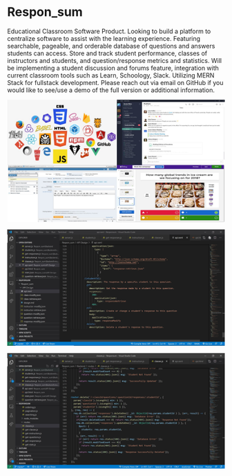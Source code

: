 # Respon_sum
Educational Classroom Software Product. 
Looking to build a platform to centralize software to assist with the learning experience.
Featuring searchable, pageable, and orderable database of questions and answers students can access.
Store and track student performance, classes of instructors and students, and question/response metrics and statistics.
Will be implementing a student discussion and forums feature, integration with current classroom tools such as Learn, Schoology, Slack. 
Utilizing MERN Stack for fullstack development.
Please reach out via email on GitHub if you would like to see/use a demo of the full version or additional information.

![Combine Education SaaS Into One Platform](https://github.com/hank-w/Respon_sum/blob/master/Static/Images/Features.jpg?raw=true)


![REST API Made With RAML](https://github.com/hank-w/Respon_sum/blob/master/Static/Images/RAML%20API.JPG?raw=true)

![Node.js with MongoDB](https://github.com/hank-w/Respon_sum/blob/master/Static/Images/Node.js%20code.JPG?raw=true)
